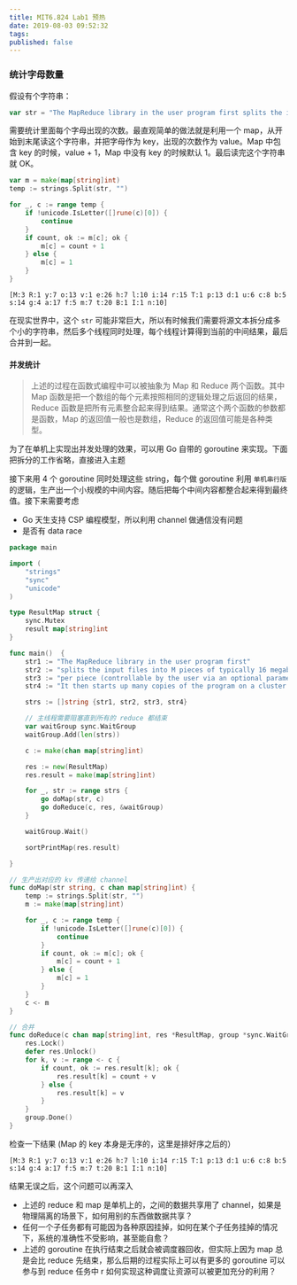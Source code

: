 ```yaml
---
title: MIT6.824 Lab1 预热
date: 2019-08-03 09:52:32
tags:
published: false
---
```


### 统计字母数量
假设有个字符串：
```go
var str = "The MapReduce library in the user program first splits the input files into M pieces of typically 16 megabytes to 64 megabytes (MB) per piece (controllable by the user via an optional parameter). It then starts up many copies of the program on a cluster of machines."
```
需要统计里面每个字母出现的次数。最直观简单的做法就是利用一个 map，从开始到末尾读这个字符串，并把字母作为 key，出现的次数作为 value。Map 中包含 key 的时候，value + 1，Map 中没有 key 的时候默认 1。最后读完这个字符串就 OK。

```go
var m = make(map[string]int)
temp := strings.Split(str, "")

for _, c := range temp {
    if !unicode.IsLetter([]rune(c)[0]) {
        continue
    }
    if count, ok := m[c]; ok {
        m[c] = count + 1
    } else {
        m[c] = 1
    }
}
```
```shell
[M:3 R:1 y:7 o:13 v:1 e:26 h:7 l:10 i:14 r:15 T:1 p:13 d:1 u:6 c:8 b:5 s:14 g:4 a:17 f:5 m:7 t:20 B:1 I:1 n:10]
```

在现实世界中，这个 `str` 可能非常巨大，所以有时候我们需要将源文本拆分成多个小的字符串，然后多个线程同时处理，每个线程计算得到当前的中间结果，最后合并到一起。

#### 并发统计
> 上述的过程在函数式编程中可以被抽象为 Map 和 Reduce 两个函数。其中 Map 函数是把一个数组的每个元素按照相同的逻辑处理之后返回的结果，Reduce 函数是把所有元素整合起来得到结果。通常这个两个函数的参数都是函数，Map 的返回值一般也是数组，Reduce 的返回值可能是各种类型。

为了在单机上实现出并发处理的效果，可以用 Go 自带的 goroutine 来实现。下面把拆分的工作省略，直接进入主题

接下来用 4 个 goroutine 同时处理这些 string，每个做 goroutine 利用 ` 单机串行版 ` 的逻辑，生产出一个小规模的中间内容。随后把每个中间内容都整合起来得到最终值。接下来需要考虑
* Go 天生支持 CSP 编程模型，所以利用 channel 做通信没有问题
* 是否有 data race

```go
package main

import (
	"strings"
	"sync"
	"unicode"
)

type ResultMap struct {
	sync.Mutex
	result map[string]int
}

func main()  {
	str1 := "The MapReduce library in the user program first"
	str2 := "splits the input files into M pieces of typically 16 megabytes to 64 megabytes (MB)"
	str3 := "per piece (controllable by the user via an optional parameter)."
	str4 := "It then starts up many copies of the program on a cluster of machines."

	strs := []string {str1, str2, str3, str4}

	// 主线程需要阻塞直到所有的 reduce 都结束
	var waitGroup sync.WaitGroup
	waitGroup.Add(len(strs))

	c := make(chan map[string]int)

	res := new(ResultMap)
	res.result = make(map[string]int)

	for _, str := range strs {
		go doMap(str, c)
		go doReduce(c, res, &waitGroup)
	}

	waitGroup.Wait()

	sortPrintMap(res.result)

}

// 生产出对应的 kv 传递给 channel
func doMap(str string, c chan map[string]int) {
	temp := strings.Split(str, "")
	m := make(map[string]int)

	for _, c := range temp {
		if !unicode.IsLetter([]rune(c)[0]) {
			continue
		}
		if count, ok := m[c]; ok {
			m[c] = count + 1
		} else {
			m[c] = 1
		}
	}
	c <- m
}

// 合并
func doReduce(c chan map[string]int, res *ResultMap, group *sync.WaitGroup) {
	res.Lock()
	defer res.Unlock()
	for k, v := range <- c {
		if count, ok := res.result[k]; ok {
			res.result[k] = count + v
		} else {
			res.result[k] = v
		}
	}
	group.Done()
}
```
检查一下结果 (Map 的 key 本身是无序的，这里是排好序之后的）
```shell
[M:3 R:1 y:7 o:13 v:1 e:26 h:7 l:10 i:14 r:15 T:1 p:13 d:1 u:6 c:8 b:5 s:14 g:4 a:17 f:5 m:7 t:20 B:1 I:1 n:10]
```
结果无误之后，这个问题可以再深入
* 上述的 reduce 和 map 是单机上的，之间的数据共享用了 channel，如果是物理隔离的场景下，如何用别的东西做数据共享？
* 任何一个子任务都有可能因为各种原因挂掉，如何在某个子任务挂掉的情况下，系统的准确性不受影响，甚至能自愈？
* 上述的 goroutine 在执行结束之后就会被调度器回收，但实际上因为 map 总是会比 reduce 先结束，那么后期的过程实际上可以有更多的 goroutine 可以参与到 reduce 任务中 r 如何实现这种调度让资源可以被更加充分的利用？







